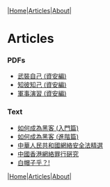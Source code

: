 |[Home](/README.md)|[Articles](/articles.md)|[About](/about.md)|

# **Articles**

### PDFs

- [武裝自己 (資安編)](/armour_yourself.md)
- [知彼知己 (資安編)](/know_your_enemies.md)
- [軍事演習 (資安編)](/military_exercises.md)

### Text

- [如何成為黑客 (入門篇)](/become-hacker.md)
- [如何成為黑客 (進階篇)](/become-hacker_1.md)
- [中華人民共和國網絡安全法精選](/cyber-law-china.md)
- [中國香港網絡罪行硏究](/cyber-law-hk.md)
- [白帽子乎？!](/laws2019_1.md)

|[Home](/README.md)|[Articles](/articles.md)|[About](/about.md)|
